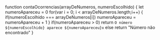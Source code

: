 function contaOcorrencias(arrayDeNumeros, numeroEscolhido) {
  let numeroApareceu = 0
  for(var i = 0; i < arrayDeNumeros.length;i++) {
    if(numeroEscolhido === arrayDeNumeros[i]) numeroApareceu = numeroApareceu + 1
  }
  if(numeroApareceu > 0) return `O número ${numeroEscolhido} aparece ${numeroApareceu}x`
  else return "Número não encontrado"
}
  